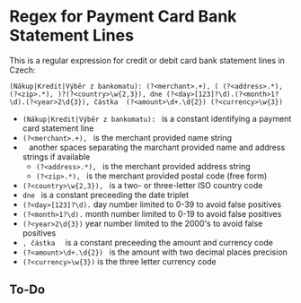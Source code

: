 # Regex for Payment Card Bank Statement Lines

This is a regular expression for credit or debit card bank statement lines in
Czech:

```regex
(Nákup|Kredit|Výběr z bankomatu): (?<merchant>.+), ( (?<address>.*), (?<zip>.*), )?(?<country>\w{2,3}), dne (?<day>[123]?\d).(?<month>1?\d).(?<year>2\d{3}), částka  (?<amount>\d+.\d{2}) (?<currency>\w{3})
```

- `(Nákup|Kredit|Výběr z bankomatu): ` is a constant identifying a payment card statement line
- `(?<merchant>.+), ` is the merchant provided name string
- ` ` another spaces separating the marchant provided name and address strings if available
  - `(?<address>.*), ` is the merchant provided address string
  - `(?<zip>.*), ` is the merchant provided postal code (free form)
- `(?<country>\w{2,3}), ` is a two- or three-letter ISO country code
- `dne ` is a constant preceeding the date triplet
- `(?<day>[123]?\d).` day number limited to 0-39 to avoid false positives
- `(?<month>1?\d).` month number limited to 0-19 to avoid false positives
- `(?<year>2\d{3})` year number limited to the 2000's to avoid false positives
- `, částka  ` is a constant preceeding the amount and currency code
- `(?<amount>\d+.\d{2}) ` is the amount with two decimal places precision
- `(?<currency>\w{3})` is the three letter currency code

## To-Do
